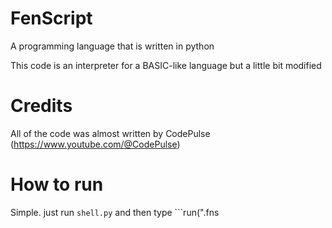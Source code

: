 # FenScript
A programming language that is written in python

This code is an interpreter for a BASIC-like language but a little bit modified

# Credits

All of the code was almost written by CodePulse (https://www.youtube.com/@CodePulse)

# How to run

Simple. just run ```shell.py``` and then type ```run("<filename>.fns
